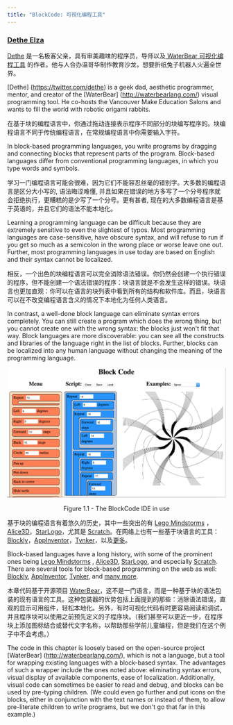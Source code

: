 ```yaml
---
title: "BlockCode: 可视化编程工具"
---
```



### [Dethe Elza](https://twitter.com/dethe)


[Dethe](https://twitter.com/dethe) 是一名极客父亲，具有审美趣味的程序员，导师以及[ WaterBear 可视化编程工具](http://waterbearlang.com/) 的作者。他与人合办温哥华制作教育沙龙，想要折纸兔子机器人火遍全世界。

[Dethe] (https://twitter.com/dethe) is a geek dad, aesthetic programmer, mentor, and creator of the [WaterBear] (http://waterbearlang.com/) visual programming tool. He co-hosts the Vancouver Make Education Salons and wants to fill the world with robotic origami rabbits.


在基于块的编程语言中，你通过拖动连接表示程序不同部分的块编写程序的。块编程语言不同于传统编程语言，在常规编程语言中你需要输入字符。

In block-based programming languages, you write programs by dragging and connecting blocks that represent parts of the program. Block-based languages differ from conventional programming languages, in which you type words and symbols.


学习一门编程语言可能会很难，因为它们不能容忍丝毫的错别字。大多数的编程语言是区分大小写的, 语法晦涩难懂, 并且如果在错误的地方多写了一个分号程序就会拒绝执行，更糟糕的是少写了一个分号。更有甚者, 现在的大多数编程语言是基于英语的，并且它们的语法不能本地化。

Learning a programming language can be difficult because they are extremely sensitive to even the slightest of typos. Most programming languages are case-sensitive, have obscure syntax, and will refuse to run if you get so much as a semicolon in the wrong place or worse leave one out. Further, most programming languages in use today are based on English and their syntax cannot be localized.


相反，一个出色的块编程语言可以完全消除语法错误。你仍然会创建一个执行错误的程序，但不能创建一个语法错误的程序：块语言就是不会发生这样的错误。块语言也更加直观：你可以在语言的块列表中看到所有的结构和软件库。而且，块语言可以在不改变编程语言含义的情况下本地化为任何人类语言。

In contrast, a well-done block language can eliminate syntax errors completely. You can still create a program which does the wrong thing, but you cannot create one with the wrong syntax: the blocks just won't fit that way. Block languages are more discoverable: you can see all the constructs and libraries of the language right in the list of blocks. Further, blocks can be localized into any human language without changing the meaning of the programming language.


![Figure 1.1 - The BlockCode IDE in use](./01_blockCode/figure_1-1.png)
<center>Figure 1.1 - The BlockCode IDE in use</center>


基于块的编程语言有着悠久的历史，其中一些突出的有 [Lego Mindstorms](http://www.lego.com/en-us/mindstorms/) ，[Alice3D](https://www.alice.org/)，[StarLogo](https://education.mit.edu/project/starlogo-tng/)，尤其是 [Scratch](http://scratch.mit.edu/)。在网络上也有一些基于块语言的工具：[Blockly](https://developers.google.com/blockly/)，[AppInventor](http://appinventor.mit.edu/)，[Tynker](https://www.tynker.com/)，以及[更多](https://zh.wikipedia.org/wiki/%E8%A6%96%E8%A6%BA%E5%8C%96%E7%A8%8B%E5%BC%8F%E8%A8%AD%E8%A8%88%E8%AA%9E%E8%A8%80)。

Block-based languages have a long history, with some of the prominent ones being [Lego Mindstorms](http://www.lego.com/en-us/mindstorms/) , [Alice3D](https://www.alice.org/), [StarLogo](https://education.mit.edu/project/starlogo-tng/), and especially [Scratch](http://scratch.mit.edu/). There are several tools for block-based programming on the web as well: [Blockly](https://developers.google.com/blockly/), [AppInventor](http://appinventor.mit.edu/), [Tynker](https://www.tynker.com/), and [many more](https://en.wikipedia.org/wiki/Visual_programming_language).


本章代码基于开源项目 [WaterBear](http://waterbearlang.com/)，这不是一门语言，而是一种基于块的语法包装的现有语言的工具。这种包装器的优势包括上面提到的那些：消除语法错误，直观的显示可用组件，轻松本地化。另外，有时可视化代码有时更容易阅读和调试， 并且程序块可以使用之前预先定义的子程序块。（我们甚至可以更近一步，在程序块上添加图标结合或替代文字名称，以帮助那些学前儿童编程，但是我们在这个例子中不会考虑。）

The code in this chapter is loosely based on the open-source project [WaterBear] (http://waterbearlang.com/), which is not a language, but a tool for wrapping existing languages with a block-based syntax. The advantages of such a wrapper include the ones noted above: eliminating syntax errors, visual display of available components, ease of localization. Additionally, visual code can sometimes be easier to read and debug, and blocks can be used by pre-typing children. (We could even go further and put icons on the blocks, either in conjunction with the text names or instead of them, to allow pre-literate children to write programs, but we don't go that far in this example.)